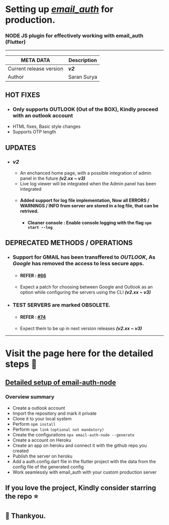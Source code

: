 # Setting up ***[email_auth](https://pub.dev/packages/email_auth)*** for production.

### NODE JS plugin for effectively working with email_auth (Flutter)

---

| META DATA               | Description |
| ----------------------- | ----------- |
| Current release version | **_v2_**    |
| Author                  | Saran Surya |



## HOT FIXES
- ### Only supports OUTLOOK (Out of the BOX), Kindly proceed with an outlook account
- HTML fixes, Basic style changes
- Supports OTP length


## UPDATES
- ### ***v2*** 
  - An enchanced home page, with a possible integration of admin panel in the future ***(v2.xx ~ v3)***
  - Live log viewer will be integrated when the Admin panel has been integrated
  - #### Added support for log file implementation, Now all ERRORS / WARNINGS / INFO from server are stored in a log file, that can be retrived. 
    - #### Cleaner console : Enable console logging with the flag ```npm start --log```


## DEPRECATED METHODS / OPERATIONS
- ### Support for GMAIL has been transffered to ***OUTLOOK***, As ***Google*** has removed the access to less secure apps. 
  - #### REFER : [#66](https://github.com/saran-surya/email_auth/discussions/66#discussion-4027810)
  - Expect a patch for choosing between Google and Outlook as an option while configuring the servers using the CLI ***(v2.xx ~ v3)***
- ### TEST SERVERS are marked OBSOLETE. 
  - #### REFER : [#74](https://github.com/saran-surya/email_auth/discussions/74#discussioncomment-4270459)
  - Expect them to be up in next version releases ***(v2.xx ~ v3)***

<!-- 
# **_Test server working status : <img src=https://app-authenticator.herokuapp.com/test/img width=55>_**

## Node Extension to host your apps to a server for optimised production speeds using email_auth.

# NOTE:

- KINDLY USE TEST SERVER, EXPECT A PATCH IN THE COMING WEEKS

# KINDLY USE OUTLOOK account with the server to work on.

## Thanks [FOR THE IDEA ON OUTLOOK](https://github.com/saran-surya/email_auth_node/issues/37#issue-1305691263) -->

___ 

# Visit the page here for the detailed steps 📌
## [Detailed setup of email-auth-node](https://saran-surya.github.io/email-auth-node/)

### Overview summary

- Create a outlook account
- Import the repository and mark it private
- Clone it to your local system
- Perform `npm install`
- Perform `npm link` ```(optional not mandatory)```
- Create the configurations `npx email-auth-node --generate`
- Create a account on Heroku
- Create an app on heroku and connect it with the github repo you created
- Publish the server on heroku
- Add a auth.config.dart file in the flutter project with the data from the config file of the generated config
- Work seamlessly with email_auth with your custom production server


## If you love the project, Kindly consider starring the repo ⭐

## 💚 Thankyou.
